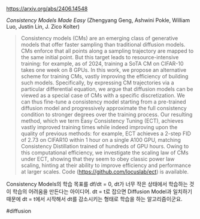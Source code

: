 https://arxiv.org/abs/2406.14548

*Consistency Models Made Easy* (Zhengyang Geng, Ashwini Pokle, William Luo, Justin Lin, J. Zico Kolter)

> Consistency models (CMs) are an emerging class of generative models that offer faster sampling than traditional diffusion models. CMs enforce that all points along a sampling trajectory are mapped to the same initial point. But this target leads to resource-intensive training: for example, as of 2024, training a SoTA CM on CIFAR-10 takes one week on 8 GPUs. In this work, we propose an alternative scheme for training CMs, vastly improving the efficiency of building such models. Specifically, by expressing CM trajectories via a particular differential equation, we argue that diffusion models can be viewed as a special case of CMs with a specific discretization. We can thus fine-tune a consistency model starting from a pre-trained diffusion model and progressively approximate the full consistency condition to stronger degrees over the training process. Our resulting method, which we term Easy Consistency Tuning (ECT), achieves vastly improved training times while indeed improving upon the quality of previous methods: for example, ECT achieves a 2-step FID of 2.73 on CIFAR10 within 1 hour on a single A100 GPU, matching Consistency Distillation trained of hundreds of GPU hours. Owing to this computational efficiency, we investigate the scaling law of CMs under ECT, showing that they seem to obey classic power law scaling, hinting at their ability to improve efficiency and performance at larger scales. Code (https://github.com/locuslab/ect) is available.

Consistency Models의 학습 목표를 df/dt = 0, dt가 너무 작은 상태에서 학습하는 것이 학습의 어려움을 만든다는 아이디어. dt = t로 잡으면 Diffusion Model과 일치하기 때문에 dt = t에서 시작해서 dt를 감소시키는 형태로 학습을 하는 알고리즘이군요.

#diffusion 